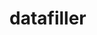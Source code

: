 # datafiller

<!--Site from where we will covert script to bookmark compitible urls inject https://mrcoles.com/bookmarklet/
copy code from inside  function myFunction() { untill end of the myfunction and paste in above site }
    
javascript:(function()%7Blet%20controlType%20%3D%20prompt(%22Enter%20Type%22)%3Blet%20foo%20%3D%20prompt(%22Enter%20Value%20To%20Match%20or%20input%22)%3Blet%20istart%20%3D%20prompt(%22i%20start%20from%22)%3Bif%20(istart%20%3D%3D%20undefined%20%7C%7C%20istart%20%3C%200)%20%7Bistart%20%3D%200%3B%7Dif%20(controlType.toLowerCase()%20%3D%3D%20%22checkbox%22)%20%7Bvar%20btns%20%3D%20document.querySelectorAll(%60input%5Btype%3D%22%24%7BcontrolType%7D%22%5D%60)%3Bfor%20(var%20i%20%3D%200%3B%20i%20%3C%20btns.length%3B%20i%2B%2B)%20%7Bbtns%5Bi%5D.checked%20%3D%20true%3B%7D%7D%20else%20if%20(controlType.toLowerCase()%20%3D%3D%20%22textarea%22)%20%7Bvar%20btns%20%3D%20document.getElementsByTagName(%22textarea%22)%3Bfor%20(var%20i%20%3D%20istart%3B%20i%20%3C%20btns.length%3B%20i%2B%2B)%20%7Bbtns%5Bi%5D.innerHTML%20%3D%20foo%3B%7D%7D%20else%20if%20(controlType.toLowerCase()%20%3D%3D%20%22updateclick%22)%20%7Bconsole.log(%22%3D%3D%3D%3D%3D%3D%3D%3D%3D%3D%3D%3D%3D%3D%3D%3D%3D%3D%3D%3D%3D%3D%3D%3D%3D%3D%3D%3D%3D%3D%3D%3D%3D%3D%3D%3D%22)%3Bconsole.log(foo)%3Bconsole.log(%22%3D%3D%3D%3D%3D%3D%3D%3D%3D%3D%3D%3D%3D%3D%3D%3D%3D%3D%3D%3D%3D%3D%3D%3D%3D%3D%3D%3D%3D%3D%3D%3D%3D%3D%3D%3D%22)%3Bif%20(foo%20%3D%3D%20undefined%20%7C%7C%20foo.length%20%3C%3D%200)%20%7Bfoo%20%3D%20%22scoresubquestionlist%22%3B%7Dconsole.log(foo)%3Bvar%20btns%20%3D%20document.getElementsByClassName(foo)%3Bconsole.log(btns)%3Bfor%20(var%20i%20%3D%20istart%3B%20i%20%3C%20btns.length%3B%20i%2B%2B)%20%7Bif%20(typeof%20btns%5Bi%5D%3F.onclick%20%3D%3D%20%22function%22)%20%7Bbtns%5Bi%5D.onclick.apply(btns%5Bi%5D)%3B%7D%7D%7D%20else%20%7Bvar%20btns%20%3D%20document.querySelectorAll(%60input%5Btype%3D%22%24%7BcontrolType%7D%22%5D%60)%3Bfor%20(var%20i%20%3D%200%3B%20i%20%3C%20btns.length%3B%20i%2B%2B)%20%7Bif%20(btns%5Bi%5D.value%3F.toLowerCase()%20%3D%3D%20foo%3F.toLowerCase())%20%7Bif%20(typeof%20btns%5Bi%5D.onclick%20%3D%3D%20%22function%22)%20%7Bbtns%5Bi%5D.onclick.apply(btns%5Bi%5D)%3B%7Dbtns%5Bi%5D.checked%20%3D%20true%3B%7D%7D%7D%7D)()
-->

